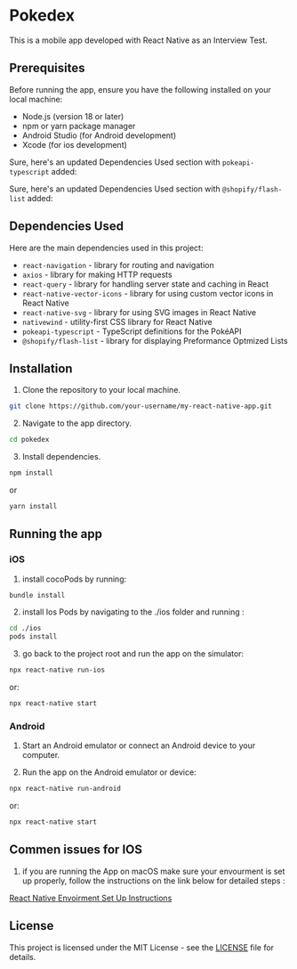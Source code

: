 
# Pokedex

This is a mobile app developed with React Native as an Interview Test.

## Prerequisites

Before running the app, ensure you have the following installed on your local machine:

- Node.js (version 18 or later)
- npm or yarn package manager
- Android Studio (for Android development)
- Xcode (for ios development)


Sure, here's an updated Dependencies Used section with `pokeapi-typescript` added:

Sure, here's an updated Dependencies Used section with `@shopify/flash-list` added:

## Dependencies Used

Here are the main dependencies used in this project:

- `react-navigation` - library for routing and navigation
- `axios` - library for making HTTP requests
- `react-query` - library for handling server state and caching in React
- `react-native-vector-icons` - library for using custom vector icons in React Native
- `react-native-svg` - library for using SVG images in React Native
- `nativewind` - utility-first CSS library for React Native
- `pokeapi-typescript` - TypeScript definitions for the PokéAPI
- `@shopify/flash-list` - library for displaying Preformance Optmized Lists

## Installation

1. Clone the repository to your local machine.

```bash
git clone https://github.com/your-username/my-react-native-app.git
```

2. Navigate to the app directory.

```bash
cd pokedex
```

3. Install dependencies.

```bash
npm install
```
or
```bash
yarn install
```

## Running the app

### iOS

1. install cocoPods by running:

```bash
bundle install
```


2. install Ios Pods by navigating to the ./ios folder and running :

```bash
cd ./ios
pods install
```

3. go back to the project root and run the app on the simulator:

```bash
npx react-native run-ios
```
or:
```bash
npx react-native start
```

### Android

1. Start an Android emulator or connect an Android device to your computer.

2. Run the app on the Android emulator or device:

```bash
npx react-native run-android
```
or:
```bash
npx react-native start
```

## Commen issues for IOS

1. if you are running the App on macOS make sure your envourment is set up properly, follow the instructions on the link below for detailed steps : 

[React Native Envoirment Set Up Instructions ](https://reactnative.dev/docs/environment-setup)



## License

This project is licensed under the MIT License - see the [LICENSE](LICENSE) file for details.








